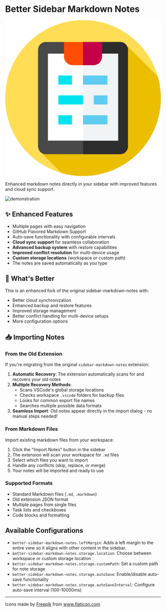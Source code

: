# Better Sidebar Markdown Notes

[![Marketplace Version](images/icon.png 'Current Release')](https://marketplace.visualstudio.com/items?itemName=therealgorgan.better-sidebar-markdown-notes)

Enhanced markdown notes directly in your sidebar with improved features and cloud sync support.

![demonstration](https://i.imgur.com/O5Tepg8.gif)

## ✨ Enhanced Features

- Multiple pages with easy navigation
- GitHub Flavored Markdown Support
- Auto-save functionality with configurable intervals
- **Cloud sync support** for seamless collaboration
- **Advanced backup system** with restore capabilities
- **Improved conflict resolution** for multi-device usage
- **Custom storage locations** (workspace or custom path)
- The notes are saved automatically as you type

## 🚀 What's Better

This is an enhanced fork of the original sidebar-markdown-notes with:
- Better cloud synchronization
- Enhanced backup and restore features
- Improved storage management
- Better conflict handling for multi-device setups
- More configuration options

## 📥 Importing Notes

### From the Old Extension

If you're migrating from the original `sidebar-markdown-notes` extension:

1. **Automatic Recovery**: The extension automatically scans for and recovers your old notes
2. **Multiple Recovery Methods**:
   - Scans VSCode's global storage locations
   - Checks workspace `.vscode` folders for backup files
   - Looks for common export file names
   - Searches multiple possible data formats
3. **Seamless Import**: Old notes appear directly in the import dialog - no manual steps needed!

### From Markdown Files

Import existing markdown files from your workspace:

1. Click the "Import Notes" button in the sidebar
2. The extension will scan your workspace for `.md` files
3. Select which files you want to import
4. Handle any conflicts (skip, replace, or merge)
5. Your notes will be imported and ready to use

### Supported Formats

- Standard Markdown files (`.md`, `.markdown`)
- Old extension JSON format
- Multiple pages from single files
- Task lists and checkboxes
- Code blocks and formatting

## Available Configurations

- `better-sidebar-markdown-notes.leftMargin`: Adds a left margin to the entire view so it aligns with other content in the sidebar.
- `better-sidebar-markdown-notes.storage.location`: Choose between workspace or custom storage location
- `better-sidebar-markdown-notes.storage.customPath`: Set a custom path for note storage
- `better-sidebar-markdown-notes.storage.autoSave`: Enable/disable auto-save functionality
- `better-sidebar-markdown-notes.storage.autoSaveInterval`: Configure auto-save interval (100-10000ms)

---

Icons made by <a href="https://www.flaticon.com/authors/freepik" title="Freepik">Freepik</a> from <a href="https://www.flaticon.com/" title="Flaticon"> www.flaticon.com</a>
